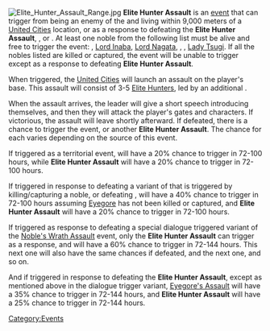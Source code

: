 ![](Elite_Hunter_Assault_Range.jpg "Elite_Hunter_Assault_Range.jpg")
**Elite Hunter Assault** is an [event](Events.md "wikilink") that can
trigger from being an enemy of the [](02%20-%20Projects%20&%20Wikis/Kenshi/Kenshi%20Wiki/Kenshi%20Wiki%20Template/United_Cities.md) and living within 9,000 meters of a
[United Cities](02%20-%20Projects%20&%20Wikis/Kenshi/Kenshi%20Wiki/Kenshi%20Wiki%20Template/United_Cities.md "wikilink") location, or as a response to
defeating the **Elite Hunter Assault**, [](Eyegore's_Assault.md), or [](Noble's_Wrath_Assault.md). At least one noble from the
following list must be alive and free to trigger the event: [](Emperor_Tengu.md), [Lord Inaba](Lord_Inaba.md "wikilink"),
[Lord Nagata](Lord_Nagata.md "wikilink"), [](Lord_Yoshinaga.md), [](Lady_Sanda.md), [Lady Tsugi](Lady_Tsugi.md "wikilink"). If
all the nobles listed are killed or captured, the event will be unable
to trigger except as a response to defeating **Elite Hunter Assault**.

When triggered, the [United Cities](02%20-%20Projects%20&%20Wikis/Kenshi/Kenshi%20Wiki/Kenshi%20Wiki%20Template/United_Cities.md "wikilink") will
launch an assault on the player's base. This assault will consist of 3-5
[Elite Hunters](Elite_Hunter.md "wikilink"), led by an additional [](Elite_Hunter.md).

When the assault arrives, the leader will give a short speech
introducing themselves, and then they will attack the player's gates and
characters. If victorious, the assault will leave shortly afterward. If
defeated, there is a chance to trigger the [](Eyegore's_Assault.md) event, or another **Elite Hunter
Assault**. The chance for each varies depending on the source of this
event.

If triggered as a territorial event, [](Eyegore's_Assault.md) will have a 20% chance to trigger
in 72-100 hours, while **Elite Hunter Assault** will have a 20% chance
to trigger in 72-100 hours.

If triggered in response to defeating a variant of [](Noble's_Wrath_Assault.md) that is triggered by
killing/capturing a noble, or defeating [](Eyegore's_Assault.md), [](Eyegore's_Assault.md) will have a 40% chance to trigger
in 72-100 hours assuming [Eyegore](Eyegore.md "wikilink") has not been
killed or captured, and **Elite Hunter Assault** will have a 20% chance
to trigger in 72-100 hours.

If triggered as response to defeating a special dialogue triggered
variant of the [Noble's Wrath Assault](Noble's_Wrath_Assault.md "wikilink")
event, only the **Elite Hunter Assault** can trigger as a response, and
will have a 60% chance to trigger in 72-144 hours. This next one will
also have the same chances if defeated, and the next one, and so on.

And if triggered in response to defeating the **Elite Hunter Assault**,
except as mentioned above in the [](Noble's_Wrath_Assault.md) dialogue trigger variant,
[Eyegore's Assault](Eyegore's_Assault.md "wikilink") will have a 35% chance
to trigger in 72-144 hours, and **Elite Hunter Assault** will have a 25%
chance to trigger in 72-144 hours.

[Category:Events](Category:Events "wikilink")